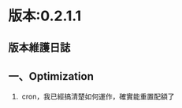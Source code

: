 版本:0.2.1.1
=============
<h2>
版本維護日誌</h2>
<h2>
一、Optimization</h2>
<div>
<ol>
<li>&nbsp;cron，我已經搞清楚如何運作，確實能重置配額了</li>
</ol>
</div>
<div>
<div>
<ol></ol>
<div>
</div>
</div>
</div>
